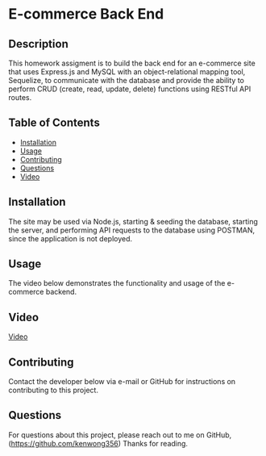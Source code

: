 # E-commerce Back End

## Description
This homework assigment is to build the back end for an e-commerce site that uses Express.js and MySQL with an object-relational mapping tool, Sequelize, to communicate with the database and provide the ability to perform CRUD (create, read, update, delete) functions using RESTful API routes.
## Table of Contents

- [Installation](#installation)
- [Usage](#usage)
- [Contributing](#contributing)
- [Questions](#questions)
- [Video](#video)


## Installation
The site may be used via Node.js, starting & seeding the database, starting the server, and performing API requests to the database using POSTMAN, since the application is not deployed.

## Usage
The video below demonstrates the functionality and usage of the e-commerce backend.

## Video 
[Video](https://drive.google.com/file/d/1N-AZlYUxD7Tcjgzx5rUpmjbzpeUu49uy/view?usp=sharing)

## Contributing
Contact the developer below via e-mail or GitHub for instructions on contributing to this project.


## Questions
For questions about this project, please reach out to me on GitHub, (https://github.com/kenwong356) Thanks for reading. 
